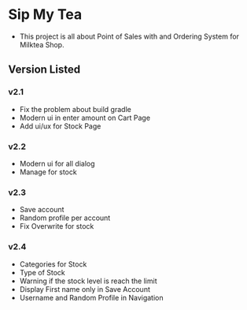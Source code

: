 # Sip My Tea
- This project is all about Point of Sales with and Ordering System for Milktea Shop.


## Version Listed

### v2.1 
- Fix the problem about build gradle
- Modern ui in enter amount on Cart Page
- Add ui/ux for Stock Page

### v2.2
- Modern ui for all dialog
- Manage for stock

### v2.3
- Save account 
- Random profile per account
- Fix Overwrite for stock

### v2.4
- Categories for Stock
- Type of Stock
- Warning if the stock level is reach the limit
- Display First name only in Save Account
- Username and Random Profile in Navigation